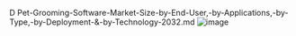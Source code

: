 D
Pet-Grooming-Software-Market-Size-by-End-User,-by-Applications,-by-Type,-by-Deployment-&-by-Technology-2032.md
![image](https://github.com/user-attachments/assets/2e42ace8-36f1-4648-b04f-1444c3fcb41d)
